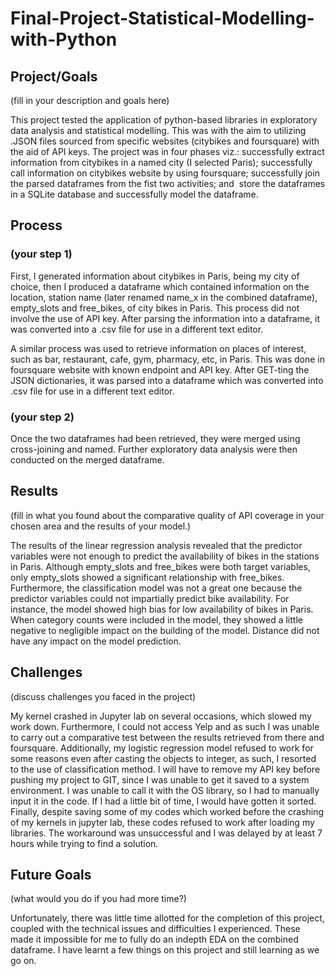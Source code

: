 # Final-Project-Statistical-Modelling-with-Python

## Project/Goals

(fill in your description and goals here)

This project tested the application of python-based libraries in exploratory data analysis and statistical modelling. This was with the aim to utilizing .JSON files sourced from specific websites (citybikes and foursquare) with the aid of API keys. The project was in four phases viz.: successfully extract information from citybikes in a named city (I selected Paris); successfully call information on citybikes website by using foursquare; successfully join the parsed dataframes from the fist two activities; and  store the dataframes in a SQLite database and successfully model the dataframe.

## Process

### (your step 1)

First, I generated information about citybikes in Paris, being my city of choice, then I produced a dataframe which contained information on the location, station name (later renamed name\_x in the combined dataframe), empty\_slots and free\_bikes, of city bikes in Paris. This process did not involve the use of API key. After parsing the information into a dataframe, it was converted into a .csv file for use in a different text editor.

A similar process was used to retrieve information on places of interest, such as bar, restaurant, cafe, gym, pharmacy, etc, in Paris. This was done in foursquare website with known endpoint and API key. After GET-ting the JSON dictionaries, it was parsed into a dataframe which was converted into .csv file for use in a different text editor. 

### (your step 2)

Once the two dataframes had been retrieved, they were merged using cross-joining and named. Further exploratory data analysis were then conducted on the merged dataframe. 

## Results

(fill in what you found about the comparative quality of API coverage in your chosen area and the results of your model.)

The results of the linear regression analysis revealed that the predictor variables were not enough to predict the availability of bikes in the stations in Paris. Although empty\_slots and free\_bikes were both target variables, only empty\_slots showed a significant relationship with free\_bikes. Furthermore, the classification model was not a great one because the predictor variables could not impartially predict bike availability. For instance, the model showed high bias for low availability of bikes in Paris. When category counts were included in the model, they showed a little negative to negligible impact on the building of the model. Distance did not have any impact on the model prediction.

## Challenges

(discuss challenges you faced in the project)

My kernel crashed in Jupyter lab on several occasions, which slowed my work down. Furthermore, I could not access Yelp and as such I was unable to carry out a comparative test between the results retrieved from there and foursquare. Additionally, my logistic regression model refused to work for some reasons even after casting the objects to integer, as such, I resorted to the use of classification method. I will have to remove my API key before pushing my project to GIT, since I was unable to get it saved to a system environment. I was unable to call it with the OS library, so I had to manually input it in the code. If I had a little bit of time, I would have gotten it sorted. Finally, despite saving some of my codes which worked before the crashing of my kernels in jupyter lab, these codes refused to work after loading my libraries. The workaround was unsuccessful and I was delayed by at least 7 hours while trying to find a solution.

## Future Goals

(what would you do if you had more time?)

Unfortunately, there was little time allotted for the completion of this project, coupled with the technical issues and difficulties I experienced. These made it impossible for me to fully do an indepth EDA on the combined dataframe. I have learnt a few things on this project and still learning as we go on. 

